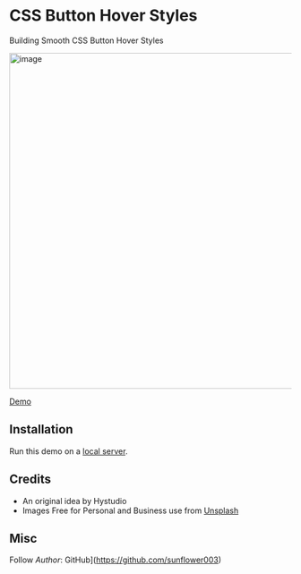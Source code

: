 # CSS Button Hover Styles

Building Smooth CSS Button Hover Styles

<img width="800" height="600" alt="image" src="https://github.com/user-attachments/assets/6e454ccd-0448-47fc-a690-ea7923604ad7" />

[Demo](https://css-button-hover-styles.vercel.app/)

## Installation

Run this demo on a [local server](https://developer.mozilla.org/en-US/docs/Learn/Common_questions/Tools_and_setup/set_up_a_local_testing_server).


## Credits

- An original idea by Hystudio
- Images Free for Personal and Business use from [Unsplash](https://unsplash.com/)

## Misc

Follow _Author_: GitHub](https://github.com/sunflower003)

